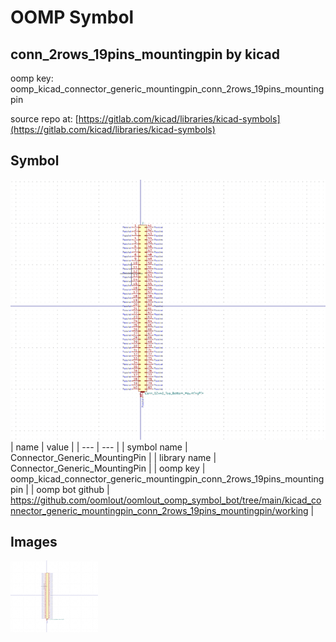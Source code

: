 # OOMP Symbol  
## conn_2rows_19pins_mountingpin  by kicad  
  
oomp key: oomp_kicad_connector_generic_mountingpin_conn_2rows_19pins_mountingpin  
  
source repo at: [https://gitlab.com/kicad/libraries/kicad-symbols](https://gitlab.com/kicad/libraries/kicad-symbols)  
## Symbol  
  
[![working.png](working_600.png)](working.png)  
| name | value | 
| --- | --- | 
| symbol name | Connector_Generic_MountingPin | 
| library name | Connector_Generic_MountingPin | 
| oomp key | oomp_kicad_connector_generic_mountingpin_conn_2rows_19pins_mountingpin | 
| oomp bot github | https://github.com/oomlout/oomlout_oomp_symbol_bot/tree/main/kicad_connector_generic_mountingpin_conn_2rows_19pins_mountingpin/working | 
## Images  
  
[![working.png](working_140.png)](working.png)  
